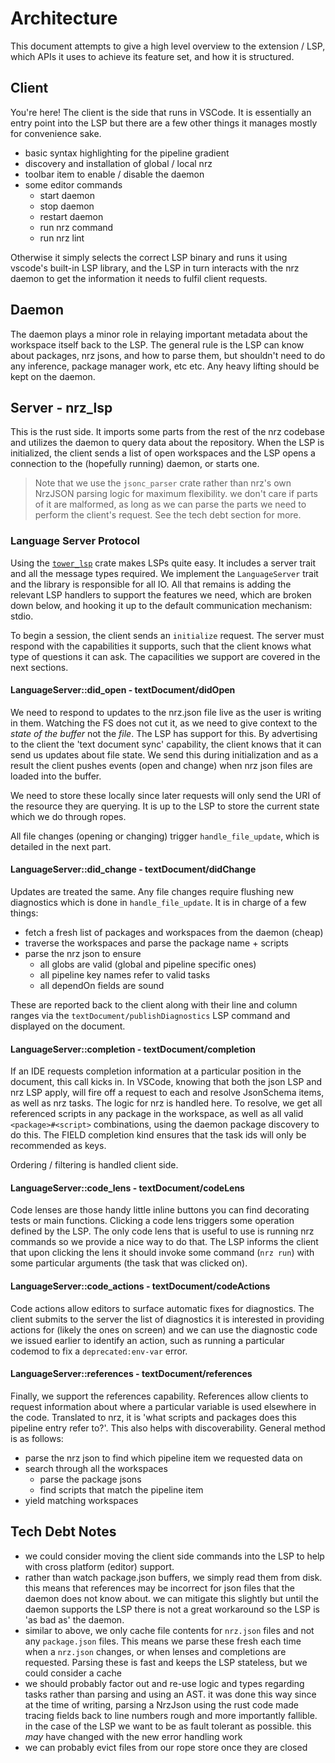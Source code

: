 # Architecture

This document attempts to give a high level overview to the extension / LSP,
which APIs it uses to achieve its feature set, and how it is structured.

## Client

You're here! The client is the side that runs in VSCode. It is essentially
an entry point into the LSP but there are a few other things it manages
mostly for convenience sake.

- basic syntax highlighting for the pipeline gradient
- discovery and installation of global / local nrz
- toolbar item to enable / disable the daemon
- some editor commands
  - start daemon
  - stop daemon
  - restart daemon
  - run nrz command
  - run nrz lint

Otherwise it simply selects the correct LSP binary and runs it using vscode's
built-in LSP library, and the LSP in turn interacts with the nrz daemon to
get the information it needs to fulfil client requests.

## Daemon

The daemon plays a minor role in relaying important metadata about the
workspace itself back to the LSP. The general rule is the LSP can know about
packages, nrz jsons, and how to parse them, but shouldn't need to do any
inference, package manager work, etc etc. Any heavy lifting should be kept
on the daemon.

## Server - nrz_lsp

This is the rust side. It imports some parts from the rest of the nrz
codebase and utilizes the daemon to query data about the repository. When
the LSP is initialized, the client sends a list of open workspaces and the
LSP opens a connection to the (hopefully running) daemon, or starts one.

> Note that we use the `jsonc_parser` crate rather than nrz's own
> NrzJSON parsing logic for maximum flexibility. we don't care if parts
> of it are malformed, as long as we can parse the parts we need to perform
> the client's request. See the tech debt section for more.

### Language Server Protocol

Using the [`tower_lsp`](https://crates.io/crates/tower-lsp) crate makes LSPs
quite easy. It includes a server trait and all the message types required. We
implement the `LanguageServer` trait and the library is responsible for all
IO. All that remains is adding the relevant LSP handlers to support the
features we need, which are broken down below, and hooking it up to the
default communication mechanism: stdio.

To begin a session, the client sends an `initialize` request. The server must
respond with the capabilities it supports, such that the client knows what
type of questions it can ask. The capacilities we support are covered in the
next sections.

#### LanguageServer::did_open - textDocument/didOpen

We need to respond to updates to the nrz.json file live as the user is
writing in them. Watching the FS does not cut it, as we need to give context
to the _state of the buffer_ not the _file_. The LSP has support for this.
By advertising to the client the 'text document sync' capability, the client
knows that it can send us updates about file state. We send this during
initialization and as a result the client pushes events (open and change) when
nrz json files are loaded into the buffer.

We need to store these locally since later requests will only send the URI of
the resource they are querying. It is up to the LSP to store the current state
which we do through ropes.

All file changes (opening or changing) trigger `handle_file_update`, which is
detailed in the next part.

#### LanguageServer::did_change - textDocument/didChange

Updates are treated the same. Any file changes require flushing new diagnostics
which is done in `handle_file_update`. It is in charge of a few things:

- fetch a fresh list of packages and workspaces from the daemon (cheap)
- traverse the workspaces and parse the package name + scripts
- parse the nrz json to ensure
  - all globs are valid (global and pipeline specific ones)
  - all pipeline key names refer to valid tasks
  - all dependOn fields are sound

These are reported back to the client along with their line and column ranges
via the `textDocument/publishDiagnostics` LSP command and displayed on the
document.

#### LanguageServer::completion - textDocument/completion

If an IDE requests completion information at a particular position in the
document, this call kicks in. In VSCode, knowing that both the json LSP
and nrz LSP apply, will fire off a request to each and resolve JsonSchema
items, as well as nrz tasks. The logic for nrz is handled here.
To resolve, we get all referenced scripts in any package in the workspace,
as well as all valid `<package>#<script>` combinations, using the daemon
package discovery to do this. The FIELD completion kind ensures that the
task ids will only be recommended as keys.

Ordering / filtering is handled client side.

#### LanguageServer::code_lens - textDocument/codeLens

Code lenses are those handy little inline buttons you can find decorating
tests or main functions. Clicking a code lens triggers some operation defined
by the LSP. The only code lens that is useful to use is running nrz commands
so we provide a nice way to do that. The LSP informs the client that upon
clicking the lens it should invoke some command (`nrz run`) with some
particular arguments (the task that was clicked on).

#### LanguageServer::code_actions - textDocument/codeActions

Code actions allow editors to surface automatic fixes for diagnostics. The
client submits to the server the list of diagnostics it is
interested in providing actions for (likely the ones on screen) and we
can use the diagnostic code we issued earlier to identify an action, such
as running a particular codemod to fix a `deprecated:env-var` error.

#### LanguageServer::references - textDocument/references

Finally, we support the references capability. References allow clients to
request information about where a particular variable is used elsewhere in the
code. Translated to nrz, it is 'what scripts and packages does this
pipeline entry refer to?'. This also helps with discoverability. General
method is as follows:

- parse the nrz json to find which pipeline item we requested data on
- search through all the workspaces
  - parse the package jsons
  - find scripts that match the pipeline item
- yield matching workspaces

## Tech Debt Notes

- we could consider moving the client side commands into the LSP to help with
  cross platform (editor) support.
- rather than watch package.json buffers, we simply read them from disk. this
  means that references may be incorrect for json files that the daemon does
  not know about. we can mitigate this slightly but until the daemon supports
  the LSP there is not a great workaround so the LSP is 'as bad as' the daemon.
- similar to above, we only cache file contents for `nrz.json` files and not
  any `package.json` files. This means we parse these fresh each time when a
  `nrz.json` changes, or when lenses and completions are requested. Parsing
  these is fast and keeps the LSP stateless, but we could consider a cache
- we should probably factor out and re-use logic and types regarding tasks
  rather than parsing and using an AST. it was done this way since at the time
  of writing, parsing a NrzJson using the rust code made tracing fields back
  to line numbers rough and more importantly fallible. in the case of the LSP
  we want to be as fault tolerant as possible. this _may_ have changed with
  the new error handling work
- we can probably evict files from our rope store once they are closed
